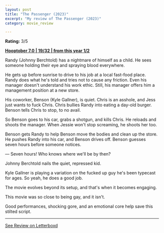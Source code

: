 ```yaml
---
layout: post
title: "The Passenger (2023)"
excerpt: "My review of The Passenger (2023)"
category: movie_review

---
```


**Rating:** 3/5

<b><a href="https://boxd.it/pOK5i/detail" title="Hooptober 7.0 | 19/32 | from this year 1/2">Hooptober 7.0 | 19/32 | from this year 1/2</a></b>

Randy (Johnny Berchtold) has a nightmare of himself as a child. He sees someone holding their eye and spraying blood everywhere.

He gets up before sunrise to drive to his job at a local fast-food place. Randy does what he's told and tries not to cause any friction. Even his manager doesn't understand his work ethic. Still, his manager offers him a management position at a new store.

His coworker, Benson (Kyle Gallner), is quiet. Chris is an asshole, and Jess just wants to fuck Chris. Chris bullies Randy into eating a day-old burger. Benson tells Chris to stop, to no avail.

So Benson goes to his car, grabs a shotgun, and kills Chris. He reloads and shoots the manager. When Jessie won't stop screaming, he shoots her too.

Benson gets Randy to help Benson move the bodies and clean up the store. He pushes Randy into his car, and Benson drives off. Benson guesses seven hours before someone notices.

— Seven hours! Who knows where we'll be by then?

Johnny Berchtold nails the quiet, repressed kid. 

Kyle Gallner is playing a variation on the fucked up guy he's been typecast for ages. So yeah, he does a good job.

The movie evolves beyond its setup, and that's when it becomes engaging.

This movie was so close to being gay, and it isn't. 

Good performances, shocking gore, and an emotional core help save this stilted script.

<hr>

[See Review on Letterboxd](https://boxd.it/5Sg8j9)

